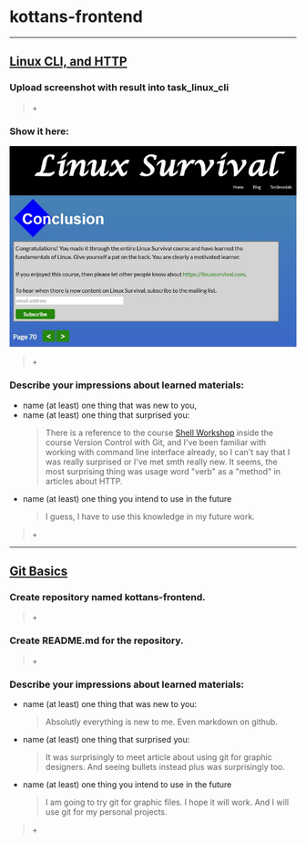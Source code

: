 # kottans-frontend
________________________________________________

## [Linux CLI, and HTTP](https://github.com/kottans/frontend/blob/master/tasks/git-intro.md)
### Upload screenshot with result into task_linux_cli
> \+

### Show it here: 

![linuxcourse](task_linux_cli/linuxcourse.jpg)

> \+

### Describe your impressions about learned materials:
   + name (at least) one thing that was new to you,
   + name (at least) one thing that surprised you:
     >There is a reference to the course [Shell Workshop](https://www.udacity.com/course/shell-workshop--ud206) inside the course Version Control with Git, and I've been familiar with working with command line interface already, so I can't say that I was really surprised or I've met smth really new. 
     >It seems, the most surprising thing was usage word "verb" as a "method" in articles about HTTP.
   + name (at least) one thing you intend to use in the future
     >I guess, I have to use this knowledge in my future work.
> \+

________________________________________________

## [Git Basics](https://github.com/kottans/frontend/blob/master/tasks/linux-cli-http.md)

### Create repository named kottans-frontend. 
> \+
### Create README.md for the repository. 
> \+
### Describe your impressions about learned materials:
   + name (at least) one thing that was new to you:
     >Absolutly everything is new to me. Even markdown on github. 
   + name (at least) one thing that surprised you:
     >It was surprisingly to meet article about using git for graphic designers.
     >And seeing bullets instead plus was surprisingly too.
   + name (at least) one thing you intend to use in the future
     >I am going to try git for graphic files. I hope it will work. And I will use git for my personal projects.
> \+
